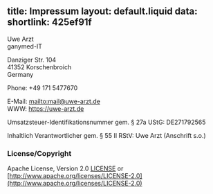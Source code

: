 title: Impressum
layout: default.liquid
data:
  shortlink: 425ef91f
---

Uwe Arzt<br/>
ganymed-IT

Danziger Str. 104<br/>
41352 Korschenbroich<br/>
Germany

Phone: +49 171 5477670

E-Mail: <mailto:mail@uwe-arzt.de><br/>
WWW: <https://uwe-arzt.de>

Umsatzsteuer-Identifikationsnummer gem. § 27a UStG: DE271792565

Inhaltlich Verantwortlicher gem. § 55 II RStV: Uwe Arzt (Anschrift s.o.)

### License/Copyright

Apache License, Version 2.0 [LICENSE](LICENSE) or
[http://www.apache.org/licenses/LICENSE-2.0](http://www.apache.org/licenses/LICENSE-2.0)
